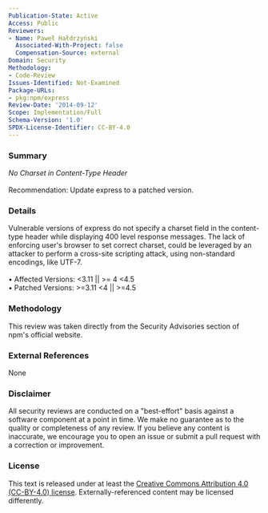```yaml
---
Publication-State: Active
Access: Public
Reviewers:
- Name: Paweł Hałdrzyński
  Associated-With-Project: false
  Compensation-Source: external
Domain: Security
Methodology:
- Code-Review
Issues-Identified: Not-Examined
Package-URLs:
- pkg:npm/express
Review-Date: '2014-09-12'
Scope: Implementation/Full
Schema-Version: '1.0'
SPDX-License-Identifier: CC-BY-4.0
---
```

### Summary
*No Charset in Content-Type Header*<br><br>Recommendation: Update express to a patched version.
### Details
Vulnerable versions of express do not specify a charset field in the content-type header while displaying 400 level response messages. The lack of enforcing user's browser to set correct charset, could be leveraged by an attacker to perform a cross-site scripting attack, using non-standard encodings, like UTF-7.
<br><br>• Affected Versions: <3.11 || >= 4 <4.5
<br>• Patched Versions: >=3.11 <4 || >=4.5
### Methodology
This review was taken directly from the Security Advisories section of npm's official website.
### External References
None
### Disclaimer
All security reviews are conducted on a "best-effort" basis against a software component at a point in time. We make no guarantee as to the quality or completeness of any review. If you believe any content is inaccurate, we encourage you to open an issue or submit a pull request with a correction or improvement.
### License
This text is released under at least the [Creative Commons Attribution 4.0 (CC-BY-4.0) license](https://creativecommons.org/licenses/by/4.0/legalcode.txt). Externally-referenced content may be licensed differently.
